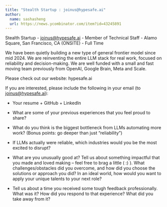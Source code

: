 ```yaml
---
title: "Stealth Startup : joinus@hypesafe.ai"
author:
  name: sashasheng
  url: https://news.ycombinator.com/item?id=43245891
---
```

Stealth Startup - joinus@hypesafe.ai - Member of Technical Staff - Alamo Square, San Francisco, CA (ONSITE) - Full Time

We have been quietly building a new type of general frontier model since mid 2024. We are reinventing the entire LLM stack for real work, focused on reliability and decision-making. We are well funded with a small and fast moving team previously from OpenAI, Google Brain, Meta and Scale.

Please check out our website: hypesafe.ai

If you are interested, please include the following in your email (to joinus@hypesafe.ai):

- Your resume + GitHub + LinkedIn

- What are some of your previous experiences that you feel proud to share?

- What do you think is the biggest bottleneck from LLMs automating more work? (Bonus points: go deeper than just “reliability”)

- If LLMs actually were reliable, which industries would you be the most excited to disrupt?

- What are you unusually good at? Tell us about something impactful that you made and loved making – feel free to brag a little ( :) ). What challenges&#x2F;obstacles did you overcome, and how did you choose the solutions or approach you did? In an ideal world, how would you want to apply your unique talents to your next role?

- Tell us about a time you received some tough feedback professionally. What was it? How did you respond to that experience? What did you take away from it?
<JobApplication />
